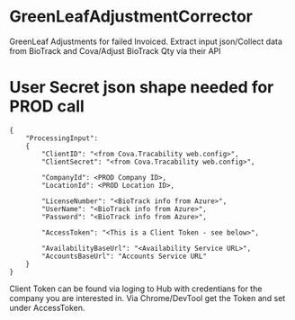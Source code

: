 # GreenLeafAdjustmentCorrector
GreenLeaf Adjustments for failed Invoiced. Extract input json/Collect data from BioTrack and Cova/Adjust BioTrack Qty via their API 

# User Secret json shape needed for PROD call
```
{
	"ProcessingInput": 
	{
		"ClientID": "<from Cova.Tracability web.config>",
		"ClientSecret": "<from Cova.Tracability web.config>",

		"CompanyId": <PROD Company ID>,
		"LocationId": <PROD Location ID>,

		"LicenseNumber": "<BioTrack info from Azure>",
		"UserName": "<BioTrack info from Azure>",
		"Password": "<BioTrack info from Azure>",

		"AccessToken": "<This is a Client Token - see below>",

		"AvailabilityBaseUrl": "<Availability Service URL>",
		"AccountsBaseUrl": "Accounts Service URL"
	}
}
```
Client Token can be found via loging to Hub with credentians for the company you are interested in. Via Chrome/DevTool get the Token and set under AccessToken.

